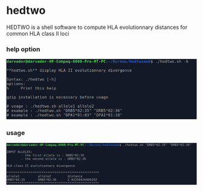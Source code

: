# hedtwo
HEDTWO is a shell software to compute HLA evolutionnary distances for common HLA class II loci


### help option
![res](https://github.com/cdesterke/hedtwo/blob/main/help.png)


### usage
![res](https://github.com/cdesterke/hedtwo/blob/main/test.png)
